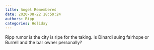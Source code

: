 ```yaml
---
title: Angel Remembered
date: 2020-08-22 18:59:24
authors: Ripp
categories: Holiday
---
```


 Ripp rumor is the city is ripe for the taking.
Is Dinardi suing fairhope or Burrell and the bar owner personally?